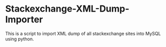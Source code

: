 # Stackexchange-XML-Dump-Importer
This is a script to import XML dump of all stackexchange sites into MySQL using python. 
